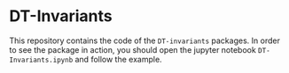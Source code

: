 # DT-Invariants

This repository contains the code of the `DT-invariants` packages. In order to see the package in action, you should open the jupyter notebook `DT-Invariants.ipynb` and follow the example.
